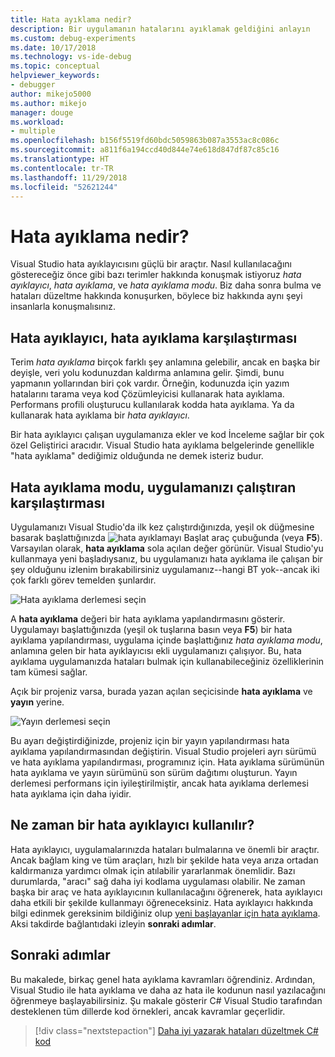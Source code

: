 ```yaml
---
title: Hata ayıklama nedir?
description: Bir uygulamanın hatalarını ayıklamak geldiğini anlayın
ms.custom: debug-experiments
ms.date: 10/17/2018
ms.technology: vs-ide-debug
ms.topic: conceptual
helpviewer_keywords:
- debugger
author: mikejo5000
ms.author: mikejo
manager: douge
ms.workload:
- multiple
ms.openlocfilehash: b156f5519fd60bdc5059863b087a3553ac8c086c
ms.sourcegitcommit: a811f6a194ccd40d844e74e618d847df87c85c16
ms.translationtype: HT
ms.contentlocale: tr-TR
ms.lasthandoff: 11/29/2018
ms.locfileid: "52621244"
---
```

# <a name="what-is-debugging"></a>Hata ayıklama nedir?

Visual Studio hata ayıklayıcısını güçlü bir araçtır. Nasıl kullanılacağını göstereceğiz önce gibi bazı terimler hakkında konuşmak istiyoruz *hata ayıklayıcı*, *hata ayıklama*, ve *hata ayıklama modu*. Biz daha sonra bulma ve hataları düzeltme hakkında konuşurken, böylece biz hakkında aynı şeyi insanlarla konuşmalısınız.

## <a name="debugger-vs-debugging"></a>Hata ayıklayıcı, hata ayıklama karşılaştırması

Terim *hata ayıklama* birçok farklı şey anlamına gelebilir, ancak en başka bir deyişle, veri yolu kodunuzdan kaldırma anlamına gelir. Şimdi, bunu yapmanın yollarından biri çok vardır. Örneğin, kodunuzda için yazım hatalarını tarama veya kod Çözümleyicisi kullanarak hata ayıklama. Performans profili oluşturucu kullanılarak kodda hata ayıklama. Ya da kullanarak hata ayıklama bir *hata ayıklayıcı*.

Bir hata ayıklayıcı çalışan uygulamanıza ekler ve kod İnceleme sağlar bir çok özel Geliştirici aracıdır. Visual Studio hata ayıklama belgelerinde genellikle "hata ayıklama" dediğimiz olduğunda ne demek isteriz budur.

## <a name="debug-mode-vs-running-your-app"></a>Hata ayıklama modu, uygulamanızı çalıştıran karşılaştırması

Uygulamanızı Visual Studio'da ilk kez çalıştırdığınızda, yeşil ok düğmesine basarak başlattığınızda ![hata ayıklamayı Başlat](../debugger/media/dbg-tour-start-debugging.png "hata ayıklamayı Başlat") araç çubuğunda (veya **F5**). Varsayılan olarak, **hata ayıklama** sola açılan değer görünür. Visual Studio'yu kullanmaya yeni başladıysanız, bu uygulamanızı hata ayıklama ile çalışan bir şey olduğunu izlenim bırakabilirsiniz uygulamanız--hangi BT yok--ancak iki çok farklı görev temelden şunlardır.

![Hata ayıklama derlemesi seçin](../debugger/media/what-is-debugging-debug-build.png)

A **hata ayıklama** değeri bir hata ayıklama yapılandırmasını gösterir. Uygulamayı başlattığınızda (yeşil ok tuşlarına basın veya **F5**) bir hata ayıklama yapılandırması, uygulama içinde başlattığınız *hata ayıklama modu*, anlamına gelen bir hata ayıklayıcısı ekli uygulamanızı çalışıyor. Bu, hata ayıklama uygulamanızda hataları bulmak için kullanabileceğiniz özelliklerinin tam kümesi sağlar.

Açık bir projeniz varsa, burada yazan açılan seçicisinde **hata ayıklama** ve **yayın** yerine.

![Yayın derlemesi seçin](../debugger/media/what-is-debugging-release-build.png)

Bu ayarı değiştirdiğinizde, projeniz için bir yayın yapılandırması hata ayıklama yapılandırmasından değiştirin. Visual Studio projeleri ayrı sürümü ve hata ayıklama yapılandırması, programınız için. Hata ayıklama sürümünün hata ayıklama ve yayın sürümünü son sürüm dağıtımı oluşturun. Yayın derlemesi performans için iyileştirilmiştir, ancak hata ayıklama derlemesi hata ayıklama için daha iyidir.

## <a name="when-to-use-a-debugger"></a>Ne zaman bir hata ayıklayıcı kullanılır?

Hata ayıklayıcı, uygulamalarınızda hataları bulmalarına ve önemli bir araçtır. Ancak bağlam king ve tüm araçları, hızlı bir şekilde hata veya arıza ortadan kaldırmanıza yardımcı olmak için atılabilir yararlanmak önemlidir. Bazı durumlarda, "aracı" sağ daha iyi kodlama uygulaması olabilir. Ne zaman başka bir araç ve hata ayıklayıcının kullanılacağını öğrenerek, hata ayıklayıcı daha etkili bir şekilde kullanmayı öğreneceksiniz. Hata ayıklayıcı hakkında bilgi edinmek gereksinim bildiğiniz olup [yeni başlayanlar için hata ayıklama](../debugger/debugging-absolute-beginners.md). Aksi takdirde bağlantıdaki izleyin **sonraki adımlar**.

## <a name="next-steps"></a>Sonraki adımlar

Bu makalede, birkaç genel hata ayıklama kavramları öğrendiniz. Ardından, Visual Studio ile hata ayıklama ve daha az hata ile kodunun nasıl yazılacağını öğrenmeye başlayabilirsiniz. Şu makale gösterir C# Visual Studio tarafından desteklenen tüm dillerde kod örnekleri, ancak kavramlar geçerlidir.

> [!div class="nextstepaction"]
> [Daha iyi yazarak hataları düzeltmek C# kod](../debugger/write-better-code-with-visual-studio.md)
